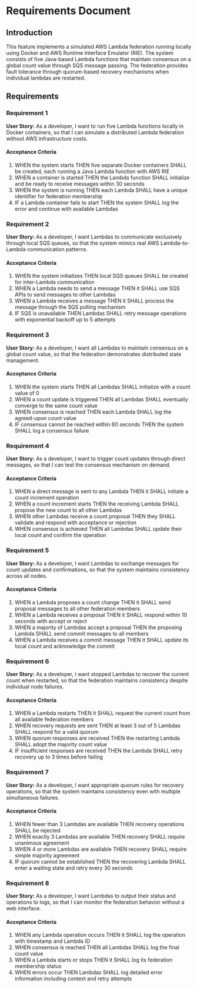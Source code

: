# Requirements Document

## Introduction

This feature implements a simulated AWS Lambda federation running locally using Docker and AWS Runtime Interface Emulator (RIE). The system consists of five Java-based Lambda functions that maintain consensus on a global count value through SQS message passing. The federation provides fault tolerance through quorum-based recovery mechanisms when individual lambdas are restarted.

## Requirements

### Requirement 1

**User Story:** As a developer, I want to run five Lambda functions locally in Docker containers, so that I can simulate a distributed Lambda federation without AWS infrastructure costs.

#### Acceptance Criteria

1. WHEN the system starts THEN five separate Docker containers SHALL be created, each running a Java Lambda function with AWS RIE
2. WHEN a container is started THEN the Lambda function SHALL initialize and be ready to receive messages within 30 seconds
3. WHEN the system is running THEN each Lambda SHALL have a unique identifier for federation membership
4. IF a Lambda container fails to start THEN the system SHALL log the error and continue with available Lambdas

### Requirement 2

**User Story:** As a developer, I want Lambdas to communicate exclusively through local SQS queues, so that the system mimics real AWS Lambda-to-Lambda communication patterns.

#### Acceptance Criteria

1. WHEN the system initializes THEN local SQS queues SHALL be created for inter-Lambda communication
2. WHEN a Lambda needs to send a message THEN it SHALL use SQS APIs to send messages to other Lambdas
3. WHEN a Lambda receives a message THEN it SHALL process the message through the SQS polling mechanism
4. IF SQS is unavailable THEN Lambdas SHALL retry message operations with exponential backoff up to 5 attempts

### Requirement 3

**User Story:** As a developer, I want all Lambdas to maintain consensus on a global count value, so that the federation demonstrates distributed state management.

#### Acceptance Criteria

1. WHEN the system starts THEN all Lambdas SHALL initialize with a count value of 0
2. WHEN a count update is triggered THEN all Lambdas SHALL eventually converge to the same count value
3. WHEN consensus is reached THEN each Lambda SHALL log the agreed-upon count value
4. IF consensus cannot be reached within 60 seconds THEN the system SHALL log a consensus failure

### Requirement 4

**User Story:** As a developer, I want to trigger count updates through direct messages, so that I can test the consensus mechanism on demand.

#### Acceptance Criteria

1. WHEN a direct message is sent to any Lambda THEN it SHALL initiate a count increment operation
2. WHEN a count increment starts THEN the receiving Lambda SHALL propose the new count to all other Lambdas
3. WHEN other Lambdas receive a count proposal THEN they SHALL validate and respond with acceptance or rejection
4. WHEN consensus is achieved THEN all Lambdas SHALL update their local count and confirm the operation

### Requirement 5

**User Story:** As a developer, I want Lambdas to exchange messages for count updates and confirmations, so that the system maintains consistency across all nodes.

#### Acceptance Criteria

1. WHEN a Lambda proposes a count change THEN it SHALL send proposal messages to all other federation members
2. WHEN a Lambda receives a proposal THEN it SHALL respond within 10 seconds with accept or reject
3. WHEN a majority of Lambdas accept a proposal THEN the proposing Lambda SHALL send commit messages to all members
4. WHEN a Lambda receives a commit message THEN it SHALL update its local count and acknowledge the commit

### Requirement 6

**User Story:** As a developer, I want stopped Lambdas to recover the current count when restarted, so that the federation maintains consistency despite individual node failures.

#### Acceptance Criteria

1. WHEN a Lambda restarts THEN it SHALL request the current count from all available federation members
2. WHEN recovery requests are sent THEN at least 3 out of 5 Lambdas SHALL respond for a valid quorum
3. WHEN quorum responses are received THEN the restarting Lambda SHALL adopt the majority count value
4. IF insufficient responses are received THEN the Lambda SHALL retry recovery up to 3 times before failing

### Requirement 7

**User Story:** As a developer, I want appropriate quorum rules for recovery operations, so that the system maintains consistency even with multiple simultaneous failures.

#### Acceptance Criteria

1. WHEN fewer than 3 Lambdas are available THEN recovery operations SHALL be rejected
2. WHEN exactly 3 Lambdas are available THEN recovery SHALL require unanimous agreement
3. WHEN 4 or more Lambdas are available THEN recovery SHALL require simple majority agreement
4. IF quorum cannot be established THEN the recovering Lambda SHALL enter a waiting state and retry every 30 seconds

### Requirement 8

**User Story:** As a developer, I want Lambdas to output their status and operations to logs, so that I can monitor the federation behavior without a web interface.

#### Acceptance Criteria

1. WHEN any Lambda operation occurs THEN it SHALL log the operation with timestamp and Lambda ID
2. WHEN consensus is reached THEN all Lambdas SHALL log the final count value
3. WHEN a Lambda starts or stops THEN it SHALL log its federation membership status
4. WHEN errors occur THEN Lambdas SHALL log detailed error information including context and retry attempts